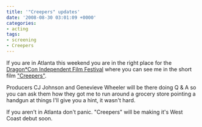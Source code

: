 ```yaml
---
title: '"Creepers" updates'
date: '2008-08-30 03:01:09 +0000'
categories:
- acting
tags:
- screening
- Creepers
---
```

If you are in Atlanta this weekend you are in the right place for the
[Dragon*Con Independent Film Festival](http://filmfest.dragoncon.org/) where you
can see me in the short film
["Creepers"](http://filmfest.dragoncon.org/filmfest08a.htm#18).

Producers CJ Johnson and Genevieve Wheeler will be there doing Q & A so you can
ask them how they got me to run around a grocery store pointing a handgun at
things I'll give you a hint, it wasn't hard.

If you aren't in Atlanta don't panic. "Creepers" will be making it's West Coast
debut soon.
